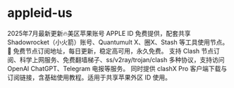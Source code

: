 # appleid-us
2025年7月最新更新🔥美区苹果账号 APPLE ID 免费提供，配套共享 Shadowrocket（小火箭）账号、Quantumult X、圈X、Stash 等工具使用节点。📡 免费节点订阅地址，每日更新，稳定高可用，永久免费。  支持 Clash 节点订阅、科学上网服务、免费翻墙梯子、ss/v2ray/trojan/clash 多种协议，支持访问 OpenAI ChatGPT、Telegram 电报等服务。  同时提供 clashX Pro 客户端下载与订阅链接，含基础使用教程。适用于共享苹果外区 ID 使用。
